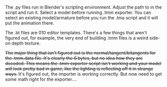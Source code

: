 The .py files run in Blender's scripting environment. Adjust the path to in the script and run it.
Select a model before running .tmm exporter.
You can select an existing model/armature before you run the .tma script and it will put the animation there.

The .bt files are 010 editor templates. There's a few things that aren't figured out, for example, the very end of building .tmm files is a weird side-on depth texture.

~~The major thing that isn't figured out is the normal/tangent/bitangents for the .tmm.data file. It's clearly the 6 bytes, but no idea how they are decoded.
This means the .tmm exporter script isn't working and your model *will* look pretty bad in game, like the lighting is reflecting off it in strange ways.~~ It's figured out, the importer is working correctly. But now need to get some math right for the exporter....
